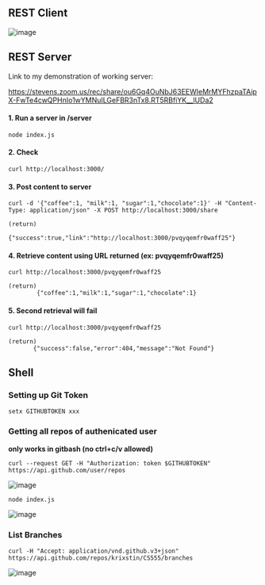 ## REST Client

![image](https://user-images.githubusercontent.com/55266110/112777222-ac074980-900f-11eb-897a-10f6a2493ffb.png)

## REST Server
Link to my demonstration of working server: 

https://stevens.zoom.us/rec/share/ou6Gq4OuNbJ63EEWIeMrMYFhzpaTAipX-FwTe4cwQPHnIo1wYMNuILGeFBR3nTx8.RT5RBfiYK__lUDa2

#### 1. Run a server in /server
```
node index.js
```

#### 2. Check
```
curl http://localhost:3000/
```

#### 3. Post content to server
```
curl -d '{"coffee":1, "milk":1, "sugar":1,"chocolate":1}' -H "Content-Type: application/json" -X POST http://localhost:3000/share

(return)
          {"success":true,"link":"http://localhost:3000/pvqyqemfr0waff25"}
```

#### 4. Retrieve content using URL returned (ex: pvqyqemfr0waff25)
```
curl http://localhost:3000/pvqyqemfr0waff25

(return) 
        {"coffee":1,"milk":1,"sugar":1,"chocolate":1}
```

#### 5. Second retrieval will fail
```
curl http://localhost:3000/pvqyqemfr0waff25

(return)
       {"success":false,"error":404,"message":"Not Found"}
```

## Shell

### Setting up Git Token
```
setx GITHUBTOKEN xxx
```

### Getting all repos of authenicated user
**only works in gitbash (no ctrl+c/v allowed)**

```
curl --request GET -H "Authorization: token $GITHUBTOKEN" https://api.github.com/user/repos
```

![image](https://user-images.githubusercontent.com/55266110/112711097-2747ee80-8e9c-11eb-8da6-fd7cfe672e8c.png)

```
node index.js
```

![image](https://user-images.githubusercontent.com/55266110/112711180-cc62c700-8e9c-11eb-92dd-5e194dd159df.png)


### List Branches

```
curl -H "Accept: application/vnd.github.v3+json" https://api.github.com/repos/krixstin/CS555/branches
```

![image](https://user-images.githubusercontent.com/55266110/112711450-dc7ba600-8e9e-11eb-9937-c5e2ee54a687.png)
